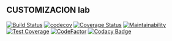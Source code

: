 CUSTOMIZACION lab 
----------------------

[![Build Status](https://travis-ci.org/jobiols/cl-lab.svg?branch=12.0)](https://travis-ci.org/jobiols/cl-lab)
[![codecov](https://codecov.io/gh/jobiols/cl-lab/branch/13.0/graph/badge.svg)](https://codecov.io/gh/jobiols/cl-lab)
[![Coverage Status](https://coveralls.io/repos/github/jobiols/cl-lab/badge.svg?branch=13.0)](https://coveralls.io/github/jobiols/cl-lab?branch=13.0)
[![Maintainability](https://api.codeclimate.com/v1/badges/4a591ce107663c4efabf/maintainability)](https://codeclimate.com/github/jobiols/cl-lab/maintainability)
[![Test Coverage](https://api.codeclimate.com/v1/badges/4a591ce107663c4efabf/test_coverage)](https://codeclimate.com/github/jobiols/cl-lab/test_coverage)
[![CodeFactor](https://www.codefactor.io/repository/github/jobiols/cl-lab/badge)](https://www.codefactor.io/repository/github/jobiols/cl-lab)
[![Codacy Badge](https://api.codacy.com/project/badge/Grade/c7a941b0fd9a4069994d307a2fd168bf)](https://www.codacy.com/manual/jobiols/cl-lab?utm_source=github.com&amp;utm_medium=referral&amp;utm_content=jobiols/cl-lab&amp;utm_campaign=Badge_Grade)
